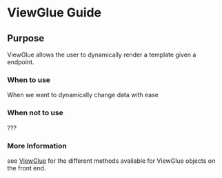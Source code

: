 # ViewGlue Guide

## Purpose
ViewGlue allows the user to dynamically render a template given a endpoint.

### When to use
When we want to dynamically change data with ease

### When not to use
???

### More Information
see [ViewGlue](http://django-glue.stratusadv.com/api/javascript/view_glue/)
for the different methods available for ViewGlue objects on the front end.
